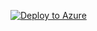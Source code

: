 [![Deploy to Azure](https://azuredeploy.net/deploybutton.png)](https://azuredeploy.net/?repository=https://github.com/jerryjren/azure-arm/tree/master/basic_key_vault)
